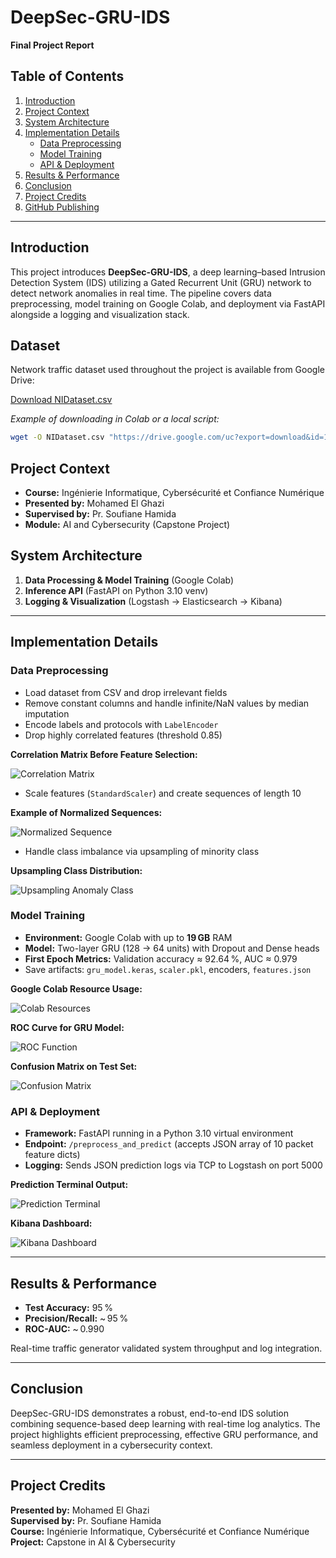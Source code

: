 # DeepSec-GRU-IDS

**Final Project Report**

## Table of Contents

1. [Introduction](#introduction)
2. [Project Context](#project-context)
3. [System Architecture](#system-architecture)
4. [Implementation Details](#implementation-details)
   - [Data Preprocessing](#data-preprocessing)
   - [Model Training](#model-training)
   - [API & Deployment](#api--deployment)
5. [Results & Performance](#results--performance)
6. [Conclusion](#conclusion)
7. [Project Credits](#project-credits)
8. [GitHub Publishing](#github-publishing)

---

## Introduction

This project introduces **DeepSec-GRU-IDS**, a deep learning–based Intrusion Detection System (IDS) utilizing a Gated Recurrent Unit (GRU) network to detect network anomalies in real time. The pipeline covers data preprocessing, model training on Google Colab, and deployment via FastAPI alongside a logging and visualization stack.


## Dataset

Network traffic dataset used throughout the project is available from Google Drive:

[Download NIDataset.csv](https://drive.google.com/uc?export=download&id=1WSw2s6ZRQnwrGDI4mg2ON5Zv8wiG0rX-)

*Example of downloading in Colab or a local script:*

```bash
wget -O NIDataset.csv "https://drive.google.com/uc?export=download&id=1WSw2s6ZRQnwrGDI4mg2ON5Zv8wiG0rX-"
```

## Project Context

- **Course:** Ingénierie Informatique, Cybersécurité et Confiance Numérique  
- **Presented by:** Mohamed El Ghazi  
- **Supervised by:** Pr. Soufiane Hamida  
- **Module:** AI and Cybersecurity (Capstone Project)

## System Architecture

1. **Data Processing & Model Training** (Google Colab)  
2. **Inference API** (FastAPI on Python 3.10 venv)  
3. **Logging & Visualization** (Logstash → Elasticsearch → Kibana)

---

## Implementation Details

### Data Preprocessing

- Load dataset from CSV and drop irrelevant fields  
- Remove constant columns and handle infinite/NaN values by median imputation  
- Encode labels and protocols with `LabelEncoder`  
- Drop highly correlated features (threshold 0.85)

**Correlation Matrix Before Feature Selection:**

![Correlation Matrix](ressources/screens/correlation-matrix.png)

- Scale features (`StandardScaler`) and create sequences of length 10  

**Example of Normalized Sequences:**

![Normalized Sequence](ressources/screens/example-of-normalized-sequence.png)

- Handle class imbalance via upsampling of minority class

**Upsampling Class Distribution:**

![Upsampling Anomaly Class](ressources/screens/upsumbling-anomaly-class.png)

### Model Training

- **Environment:** Google Colab with up to **19 GB** RAM  
- **Model:** Two-layer GRU (128 → 64 units) with Dropout and Dense heads  
- **First Epoch Metrics:** Validation accuracy ≈ 92.64 %, AUC ≈ 0.979  
- Save artifacts: `gru_model.keras`, `scaler.pkl`, encoders, `features.json`

**Google Colab Resource Usage:**

![Colab Resources](ressources/screens/colab-gru-ressources.png)

**ROC Curve for GRU Model:**

![ROC Function](ressources/screens/roc-function.png)

**Confusion Matrix on Test Set:**

![Confusion Matrix](ressources/screens/confusion-matrix.png)

### API & Deployment

- **Framework:** FastAPI running in a Python 3.10 virtual environment  
- **Endpoint:** `/preprocess_and_predict` (accepts JSON array of 10 packet feature dicts)  
- **Logging:** Sends JSON prediction logs via TCP to Logstash on port 5000

**Prediction Terminal Output:**

![Prediction Terminal](ressources/screens/prediction-terminal.png)

**Kibana Dashboard:**

![Kibana Dashboard](ressources/screens/dashboard-kibana.png)

---

## Results & Performance

- **Test Accuracy:** 95 %  
- **Precision/Recall:** ~ 95 %  
- **ROC-AUC:** ~ 0.990  

Real-time traffic generator validated system throughput and log integration.

---

## Conclusion

DeepSec-GRU-IDS demonstrates a robust, end-to-end IDS solution combining sequence-based deep learning with real-time log analytics. The project highlights efficient preprocessing, effective GRU performance, and seamless deployment in a cybersecurity context.

---

## Project Credits

**Presented by:** Mohamed El Ghazi  
**Supervised by:** Pr. Soufiane Hamida  
**Course:** Ingénierie Informatique, Cybersécurité et Confiance Numérique  
**Project:** Capstone in AI & Cybersecurity